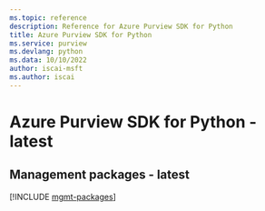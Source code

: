 ```yaml
---
ms.topic: reference
description: Reference for Azure Purview SDK for Python
title: Azure Purview SDK for Python
ms.service: purview
ms.devlang: python
ms.data: 10/10/2022
author: iscai-msft
ms.author: iscai
---
```

# Azure Purview SDK for Python - latest

## Management packages - latest
[!INCLUDE [mgmt-packages](purview-mgmt-index.md)]